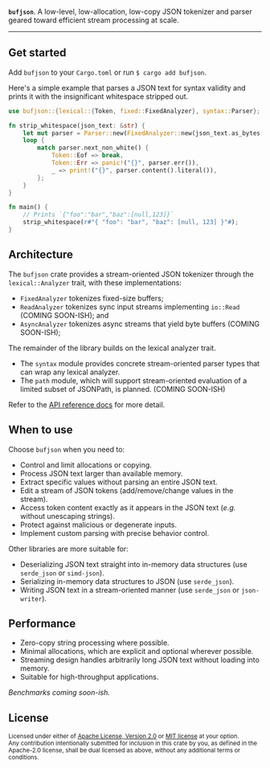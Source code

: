 
**`bufjson`**. A low-level, low-allocation, low-copy JSON tokenizer and parser geared toward
efficient stream processing at scale.

----------------------------------------------------------------------------------------------------

## Get started

Add `bufjson` to your `Cargo.toml` or run `$ cargo add bufjson`.

Here's a simple example that parses a JSON text for syntax validity and prints it with the
insignificant whitespace stripped out.

```rust
use bufjson::{lexical::{Token, fixed::FixedAnalyzer}, syntax::Parser};

fn strip_whitespace(json_text: &str) {
    let mut parser = Parser::new(FixedAnalyzer::new(json_text.as_bytes()));
    loop {
        match parser.next_non_white() {
            Token::Eof => break,
            Token::Err => panic!("{}", parser.err()),
            _ => print!("{}", parser.content().literal()),
        };
    }
}

fn main() {
    // Prints `{"foo":"bar","baz":[null,123]}`
    strip_whitespace(r#"{ "foo": "bar", "baz": [null, 123] }"#);
}
```

## Architecture

The `bufjson` crate provides a stream-oriented JSON tokenizer through the `lexical::Analyzer` trait, with these implementations:

- `FixedAnalyzer` tokenizes fixed-size buffers;
- `ReadAnalyzer` tokenizes sync input streams implementing `io::Read` (COMING SOON-ISH); and
- `AsyncAnalyzer` tokenizes async streams that yield byte buffers (COMING SOON-ISH);

The remainder of the library builds on the lexical analyzer trait.

- The `syntax` module provides concrete stream-oriented parser types that can wrap any lexical
  analyzer.
- The `path` module, which will support stream-oriented evaluation of a limited subset of JSONPath,
  is planned. (COMING SOON-ISH)

Refer to the [API reference docs](https://docs.rs/bufjson/latest/bufjson/) for more detail.

## When to use

Choose `bufjson` when you need to:

- Control and limit allocations or copying.
- Process JSON text larger than available memory.
- Extract specific values without parsing an entire JSON text.
- Edit a stream of JSON tokens (add/remove/change values in the stream).
- Access token content exactly as it appears in the JSON text (*e.g.* without unescaping strings).
- Protect against malicious or degenerate inputs.
- Implement custom parsing with precise behavior control.

Other libraries are more suitable for:

- Deserializing JSON text straight into in-memory data structures (use `serde_json` or `simd-json`).
- Serializing in-memory data structures to JSON (use `serde_json`).
- Writing JSON text in a stream-oriented manner (use `serde_json` or `json-writer`).

## Performance

- Zero-copy string processing where possible.
- Minimal allocations, which are explicit and optional wherever possible.
- Streaming design handles arbitrarily long JSON text without loading into memory.
- Suitable for high-throughput applications.

*Benchmarks coming soon-ish.*

## License

<sup>
Licensed under either of <a href="LICENSE-APACHE">Apache License, Version 2.0</a> or
<a href="LICENSE-MIT">MIT license</a> at your option.
</sup>

<br>

<sub>
Any contribution intentionally submitted for inclusion in this crate by you, as defined in the Apache-2.0 license, shall be dual licensed as above, without any additional terms or conditions.
</sub>
